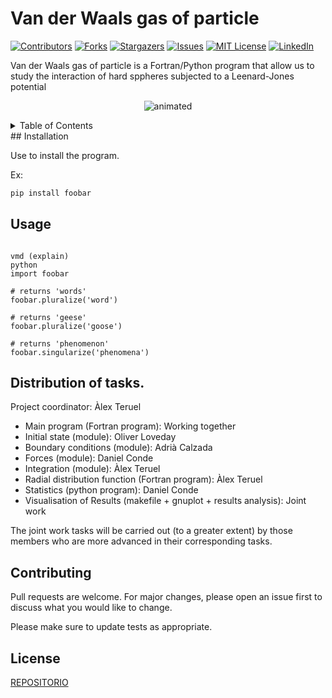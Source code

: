 #  Van der Waals gas of particle

[![Contributors][contributors-shield]][contributors-url]
[![Forks][forks-shield]][forks-url]
[![Stargazers][stars-shield]][stars-url]
[![Issues][issues-shield]][issues-url]
[![MIT License][license-shield]][license-url]
[![LinkedIn][linkedin-shield]][linkedin-url]

 Van der Waals gas of particle is a Fortran/Python program that allow us to study the interaction of hard sppheres subjected to a Leenard-Jones potential


<p align="center">
  <img src="https://user-images.githubusercontent.com/66941005/155822626-9a3d667d-cf97-44cb-b0a4-29d1b485c6d4.gif" alt="animated" />
</p>

<!-- TABLE OF CONTENTS -->
<details>
  <summary>Table of Contents</summary>
  <ol>
    <li>
      <a href="Installation">Installation</a>
    </li>
    <li>
      <a href="#Distribution-of-tasks">Distribution of tasks</a>
    </li>
    <li><a href="#usage">Usage</a></li>
    <li><a href="#roadmap">Roadmap</a></li>
    <li><a href="#contributing">Contributing</a></li>
    <li><a href="#license">License</a></li>
    <li><a href="#contact">Contact</a></li>
    <li><a href="#acknowledgments">Acknowledgments</a></li>
  </ol>
</details>
<!-- Installation -->
## Installation

Use  to install the program.

Ex:
```bash
pip install foobar
```
<!-- Usage -->
## Usage

```make program...

vmd (explain)
python
import foobar

# returns 'words'
foobar.pluralize('word')

# returns 'geese'
foobar.pluralize('goose')

# returns 'phenomenon'
foobar.singularize('phenomena')
```
<!-- DISTRIBUTION OF TASKS -->
## Distribution of tasks.
Project coordinator: Àlex Teruel

- Main program (Fortran program): Working together
- Initial state (module): Oliver Loveday
- Boundary conditions (module): Adrià Calzada
- Forces (module): Daniel Conde
- Integration (module): Àlex Teruel
- Radial distribution function (Fortran program): Àlex Teruel
- Statistics (python program): Daniel Conde
- Visualisation of Results (makefile + gnuplot + results analysis): Joint work

The joint work tasks will be carried out (to a greater extent) by those members who are more advanced in their corresponding tasks.


<!-- CONTRIBUTING -->
## Contributing
Pull requests are welcome. For major changes, please open an issue first to discuss what you would like to change.

Please make sure to update tests as appropriate.




<!-- LICENSE -->
## License
[REPOSITORIO](https:...)

<!-- MARKDOWN LINKS & IMAGES -->
<!-- https://www.markdownguide.org/basic-syntax/#reference-style-links -->
[contributors-shield]: https://img.shields.io/github/contributors/othneildrew/Best-README-Template.svg?style=for-the-badge
[contributors-url]: https://github.com/Eines-Informatiques-Avancades/Project-II/graphs/contributors

[forks-shield]: https://img.shields.io/github/forks/othneildrew/Best-README-Template.svg?style=for-the-badge

[forks-url]: https://github.com/Eines-Informatiques-Avancades/Project-II/network/members

[stars-shield]: https://img.shields.io/github/stars/othneildrew/Best-README-Template.svg?style=for-the-badge

[stars-url]: https://github.com/othneildrew/Best-README-Template/stargazers
[issues-shield]: https://img.shields.io/github/issues/othneildrew/Best-README-Template.svg?style=for-the-badge
[issues-url]: https://github.com/othneildrew/Best-README-Template/issues
[license-shield]: https://img.shields.io/github/license/othneildrew/Best-README-Template.svg?style=for-the-badge
[license-url]: https://github.com/othneildrew/Best-README-Template/blob/master/LICENSE.txt
[linkedin-shield]: https://img.shields.io/badge/-LinkedIn-black.svg?style=for-the-badge&logo=linkedin&colorB=555
[linkedin-url]: https://linkedin.com/in/othneildrew
[product-screenshot]: images/screenshot.png

